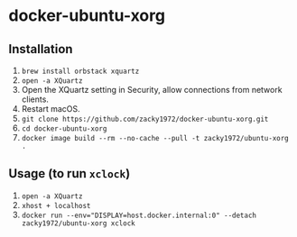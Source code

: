 # docker-ubuntu-xorg

## Installation

1. `brew install orbstack xquartz`
2. `open -a XQuartz`
3. Open the XQuartz setting in Security, allow connections from network clients.
4. Restart macOS.
7. `git clone https://github.com/zacky1972/docker-ubuntu-xorg.git`
8. `cd docker-ubuntu-xorg`
9. `docker image build --rm --no-cache --pull -t zacky1972/ubuntu-xorg .`

## Usage (to run `xclock`)

1. `open -a XQuartz`
2. `xhost + localhost`
3. `docker run --env="DISPLAY=host.docker.internal:0" --detach zacky1972/ubuntu-xorg xclock`

